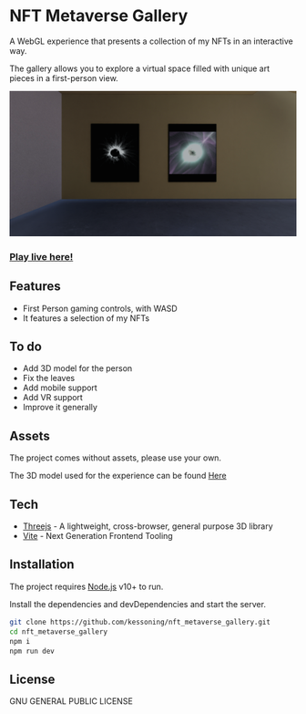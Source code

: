 # NFT Metaverse Gallery

A WebGL experience that presents a collection of my NFTs in an interactive way.

The gallery allows you to explore a virtual space filled with unique art pieces in a first-person view.

![Preview](https://raw.githubusercontent.com/kessoning/nft_metaverse_gallery/main/preview/preview.png)

### [Play live here!](https://kesson.io/experiments/metagallery/)

## Features

- First Person gaming controls, with WASD
- It features a selection of my NFTs

## To do
- Add 3D model for the person
- Fix the leaves
- Add mobile support
- Add VR support
- Improve it generally

## Assets

The project comes without assets, please use your own.

The 3D model used for the experience can be found [Here](https://sketchfab.com/3d-models/vr-staircase-art-gallery-2018-ef87d8f3036543cda051604f7c6e205b)

## Tech

- [Threejs](https://threejs.org/) - A lightweight, cross-browser, general purpose 3D library
- [Vite](https://vitejs.dev/) - Next Generation Frontend Tooling

## Installation

The project requires [Node.js](https://nodejs.org/) v10+ to run.

Install the dependencies and devDependencies and start the server.

```sh
git clone https://github.com/kessoning/nft_metaverse_gallery.git
cd nft_metaverse_gallery
npm i
npm run dev
```

## License

GNU GENERAL PUBLIC LICENSE
